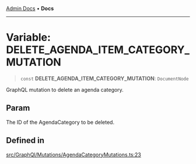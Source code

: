 [Admin Docs](/) • **Docs**

***

# Variable: DELETE\_AGENDA\_ITEM\_CATEGORY\_MUTATION

> `const` **DELETE\_AGENDA\_ITEM\_CATEGORY\_MUTATION**: `DocumentNode`

GraphQL mutation to delete an agenda category.

## Param

The ID of the AgendaCategory to be deleted.

## Defined in

[src/GraphQl/Mutations/AgendaCategoryMutations.ts:23](https://github.com/PalisadoesFoundation/talawa-admin/blob/main/src/GraphQl/Mutations/AgendaCategoryMutations.ts#L23)
